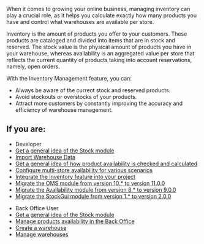 When it comes to growing your online business, managing inventory can play a crucial role, as it helps you calculate exactly how many products you have and control what warehouses are available per store. 

Inventory is the amount of products you offer to your customers. These products are cataloged and divided into items that are in stock and reserved. The stock value is the physical amount of products you have in your warehouse, whereas availability is an aggregated value per store that reflects the current quantity of products taking into account reservations, namely, open orders.

With the Inventory Management feature, you can:

* Always be aware of the current stock and reserved products.
* Avoid stockouts or overstocks of your products.
* Attract more customers by constantly improving the accuracy and efficiency of warehouse management.

## If you are:

<div class="mr-container">
    <div class="mr-list-container">
        <!-- col1 -->
        <div class="mr-col">
            <ul class="mr-list mr-list-green">
                <li class="mr-title">Developer</li>
                <li><a href="https://documentation.spryker.com/docs/stock-availability-management" class="mr-link">Get a general idea of the Stock module</a></li>
                <li><a href="https://documentation.spryker.com/docs/ht-import-warehouse-data" class="mr-link">Import Warehouse Data </a></li>
                <li><a href="https://documentation.spryker.com/docs/stock-availability-management" class="mr-link">Get a general idea of how product availability is checked and calculated</a></li>
                <li><a href="https://documentation.spryker.com/docs/multiple-warehouse-stock" class="mr-link">Configure multi-store availability for various scenarios</a></li>
                <li><a href="https://documentation.spryker.com/docs/inventory-management-feature-integration" class="mr-link">Integrate the Inventory feature into your project</a></li>
                <li><a href="https://documentation.spryker.com/docs/mg-oms" class="mr-link">Migrate the OMS module from version 10.* to version 11.0.0</a></li>
               <li><a href="https://documentation.spryker.com/docs/mg-availability" class="mr-link">Migrate the Availability module from version 8.* to version 9.0.0</a></li>                
               <li><a href="https://documentation.spryker.com/docs/mg-stockgui" class="mr-link"> Migrate the StockGui module from version 1.* to version 2.0.0</a></li>                
            </ul>
        </div>
        <!-- col2 -->
        <div class="mr-col">
            <ul class="mr-list mr-list-blue">
                <li class="mr-title"> Back Office User</li>
                <li><a href="https://documentation.spryker.com/docs/stock-availability-management" class="mr-link">Get a general idea of the Stock module</a></li>
                <li><a href="https://documentation.spryker.com/docs/managing-products-availability" class="mr-link">Manage products availability in the Back Office</a></li>
                <li><a href="https://documentation.spryker.com/docs/creating-a-warehouse" class="mr-link">Create a warehouse</a></li>
                <li><a href="https://documentation.spryker.com/docs/managing-warehouses
" class="mr-link">Manage warehouses</a>                
            </ul>
        </div>
    </div>
</div>